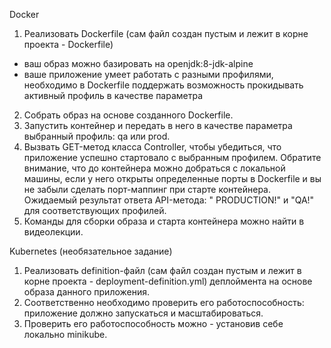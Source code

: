 Docker

1) Реализовать Dockerfile (сам файл создан пустым и лежит в корне проекта - Dockerfile)

- ваш образ можно базировать на openjdk:8-jdk-alpine
- ваше приложение умеет работать с разными профилями, необходимо в Dockerfile поддержать возможность прокидывать
  активный профиль в качестве параметра

2) Собрать образ на основе созданного Dockerfile.
3) Запустить контейнер и передать в него в качестве параметра выбранный профиль: qa или prod.
4) Вызвать GET-метод класса Controller, чтобы убедиться, что приложение успешно стартовало с выбранным профилем.
   Обратите внимание, что до контейнера можно добраться с локальной машины, если у него открыты определенные порты в
   Dockerfile и вы не забыли сделать порт-маппинг при старте контейнера. Ожидаемый результат ответа API-метода: "
   PRODUCTION!" и "QA!" для соответствующих профилей.
5) Команды для сборки образа и старта контейнера можно найти в видеолекции.

Kubernetes (необязательное задание)

1) Реализовать definition-файл (сам файл создан пустым и лежит в корне проекта - deployment-definition.yml) деплоймента
   на основе образа данного приложения.
2) Соответственно необходимо проверить его работоспособность: приложение должно запускаться и масштабироваться.
3) Проверить его работоспособность можно - установив себе локально minikube.